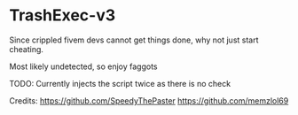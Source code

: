 # TrashExec-v3
Since crippled fivem devs cannot get things done, why not just start cheating. 

Most likely undetected, so enjoy faggots

TODO:
Currently injects the script twice as there is no check

Credits:
https://github.com/SpeedyThePaster
https://github.com/memzlol69

